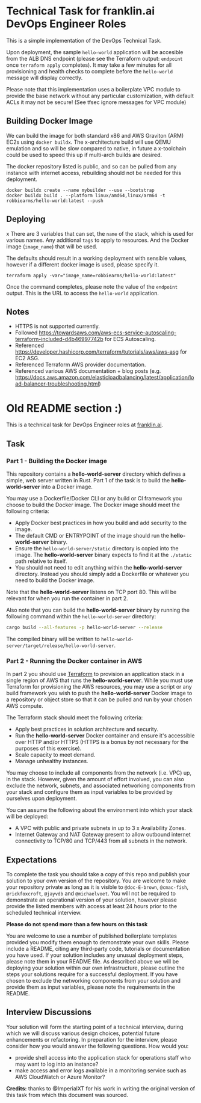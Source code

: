 # Technical Task for franklin.ai DevOps Engineer Roles

This is a simple implementation of the DevOps Technical Task.

Upon deployment, the sample `hello-world` application will be accesible from the ALB DNS endpoint (please see the Terraform output: `endpoint` once `terraform apply` completes). It may take a few minutes for all provisioning and health checks to complete before the `hello-world` message will display correctly.

Please note that this implementation uses a boilerplate VPC module to provide the base network without any particular customization, with default ACLs it may not be secure! (See tfsec ignore messages for VPC module)

## Building Docker Image
We can build the image for both standard x86 and AWS Graviton (ARM) EC2s using `docker buildx`. The x-architecture build will use QEMU emulation and so will be slow compared to native, in future a x-toolchain could be used to speed this up if multi-arch builds are desired.

The docker repository listed is public, and so can be pulled from any instance with internet access, rebuilding should not be needed for this deployment.

```
docker buildx create --name mybuilder --use --bootstrap
docker buildx build . --platform linux/amd64,linux/arm64 -t robbiearms/hello-world:latest --push

```

## Deploying
x
There are 3 variables that can set, the `name` of the stack, which is used for various names. Any additional `tags` to apply to resources. And the Docker image (`image_name`) that will be used.

The defaults should result in a working deployment with sensible values, however if a different docker image is used, please specify it.

```
terraform apply -var="image_name=robbiearms/hello-world:latest"
```

Once the command completes, please note the value of the `endpoint` output. This is the URL to access the `hello-world` application.

## Notes

* HTTPS is not supported currently.
* Followed https://towardsaws.com/aws-ecs-service-autoscaling-terraform-included-d4b46997742b for ECS Autoscaling.
* Referenced https://developer.hashicorp.com/terraform/tutorials/aws/aws-asg for EC2 ASG.
* Referenced Terraform AWS provider documentation.
* Referenced various AWS documentation + blog posts (e.g. https://docs.aws.amazon.com/elasticloadbalancing/latest/application/load-balancer-troubleshooting.html)


# Old README section :)


This is a technical task for DevOps Engineer roles at [franklin.ai](https://franklin.ai).

## Task

### Part 1 - Building the Docker image

This repository contains a **hello-world-server** directory which defines a simple, web server written in Rust. Part 1 of the task is to build the **hello-world-server** into a Docker image.

You may use a Dockerfile/Docker CLI or any build or CI framework you choose to build the Docker image. The Docker image should meet the following criteria:

- Apply Docker best practices in how you build and add security to the image.
- The default CMD or ENTRYPOINT of the image should run the **hello-world-server** binary. 
- Ensure the `hello-world-server/static` directory is copied into the image. The **hello-world-server** binary expects to find it at the `./static` path relative to itself.
- You should not need to edit anything within the **hello-world-server** directory. Instead you should simply add a Dockerfile or whatever you need to build the Docker image.

Note that the **hello-world-server** listens on TCP port 80. This will be relevant for when you run the container in part 2.

Also note that you can build the **hello-world-server** binary by running the following command within the `hello-world-server` directory:

```sh
cargo build --all-features -p hello-world-server --release
```

The compiled binary will be written to `hello-world-server/target/release/hello-world-server`.

### Part 2 - Running the Docker container in AWS

In part 2 you should use [Terraform](https://www.terraform.io/) to provision an application stack in a single region of AWS that runs the **hello-world-server**. While you must use Terraform for provisioning the AWS resources, you may use a script or any build framework you wish to push the **hello-world-server** Docker image to a repository or object store so that it can be pulled and run by your chosen AWS compute.

The Terraform stack should meet the following criteria:

- Apply best practices in solution architecture and security.
- Run the **hello-world-server** Docker container and ensure it's accessible over HTTP and/or HTTPS (HTTPS is a bonus by not necessary for the purposes of this exercise).
- Scale capacity to meet demand.
- Manage unhealthy instances.

You may choose to include all components from the network (i.e. VPC) up, in the stack.
However, given the amount of effort involved, you can also exclude the network, subnets, and associated networking components from your stack and configure them as input variables to be provided by ourselves upon deployment.

You can assume the following about the environment into which your stack will be deployed:

- A VPC with public and private subnets in up to 3 x Availability Zones.
- Internet Gateway and NAT Gateway present to allow outbound internet connectivity to TCP/80 and TCP/443 from all subnets in the network.

## Expectations

To complete the task you should take a copy of this repo and publish your solution to your own version of the repository.
You are welcome to make your repository private as long as it is visible to `@doc-E-brown`, `@cmac-fish`, `@rickfoxcroft`, `@jayvdb` and `@michaelvoet`.
You will not be required to demonstrate an operational version of your solution, however please provide the listed members with access at least 24 hours prior to the scheduled technical interview.

**Please do not spend more than a few hours on this task**

You are welcome to use a number of published boilerplate templates provided you modify them enough to demonstrate your own skills.
Please include a README, citing any third-party code, tutorials or documentation you have used.
If your solution includes any unusual deployment steps, please note them in your README file.
As described above we will be deploying your solution within our own infrastructure, please outline the steps your solutions require for a successful deployment.
If you have chosen to exclude the networking components from your solution and provide them as input variables, please note the requirements in the README.

## Interview Discussions

Your solution will form the starting point of a technical interview, during which we will discuss various design choices, potential future enhancements or refactoring.
In preparation for the interview, please consider how you would answer the following questions. How would you:

- provide shell access into the application stack for operations staff who may want to log into an instance?
- make access and error logs available in a monitoring service such as AWS CloudWatch or Azure Monitor?

**Credits:** thanks to @ImperialXT for his work in writing the original version of this task from which this document was sourced.
